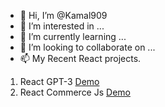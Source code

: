 - 👋 Hi, I’m @Kamal909
- 👀 I’m interested in ...
- 🌱 I’m currently learning ...
- 💞️ I’m looking to collaborate on ...
- 📫 My Recent React projects.
1. React GPT-3 [Demo](https://kamal909.github.io/react-gpt3/)
2. React Commerce Js [Demo](https://kamal909.github.io/E-Commerce-Reactjs-Commercejs-Stripe/)

<!---
Kamal909/Kamal909 is a ✨ special ✨ repository because its `README.md` (this file) appears on your GitHub profile.
You can click the Preview link to take a look at your changes.
--->
